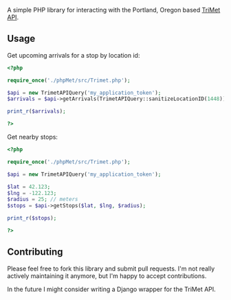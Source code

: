 A simple PHP library for interacting with the Portland, Oregon based
[TriMet API](http://developer.trimet.org/).

## Usage

Get upcoming arrivals for a stop by location id:

```php
<?php

require_once('./phpMet/src/Trimet.php');

$api = new TrimetAPIQuery('my_application_token');
$arrivals = $api->getArrivals(TrimetAPIQuery::sanitizeLocationID(1448));

print_r($arrivals);

?>
```

Get nearby stops:

```php
<?php

require_once('./phpMet/src/Trimet.php');

$api = new TrimetAPIQuery('my_application_token');

$lat = 42.123;
$lng = -122.123;
$radius = 25; // meters
$stops = $api->getStops($lat, $lng, $radius);

print_r($stops);

?>
```

## Contributing

Please feel free to fork this library and submit pull requests. I'm not
really actively maintaining it anymore, but I'm happy to accept contributions.

In the future I might consider writing a Django wrapper for the TriMet API.
